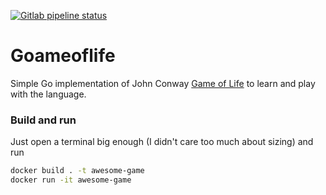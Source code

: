 [![Gitlab pipeline status](https://gitlab.com/ollaww/goameoflife/badges/main/pipeline.svg)](https://gitlab.com/ollaww/goameoflife/commits/main)

# Goameoflife

Simple Go implementation of John Conway [Game of Life](https://en.wikipedia.org/wiki/Conway%27s_Game_of_Life) to learn and play with the language.

### Build and run
Just open a terminal big enough (I didn't care too much about sizing) and run

```bash
docker build . -t awesome-game
docker run -it awesome-game
```
